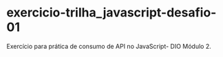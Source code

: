 # exercicio-trilha_javascript-desafio-01
Exercício para prática de consumo de API no JavaScript- DIO Módulo 2.
